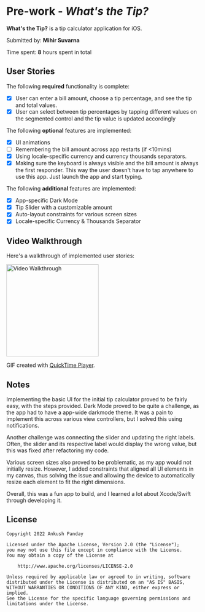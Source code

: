 # Pre-work - *What's the Tip?*

**What's the Tip?** is a tip calculator application for iOS.

Submitted by: **Mihir Suvarna**

Time spent: **8** hours spent in total

## User Stories

The following **required** functionality is complete:

* [X] User can enter a bill amount, choose a tip percentage, and see the tip and total values.
* [X] User can select between tip percentages by tapping different values on the segmented control and the tip value is updated accordingly

The following **optional** features are implemented:

* [X] UI animations
* [ ] Remembering the bill amount across app restarts (if <10mins)
* [X] Using locale-specific currency and currency thousands separators.
* [X] Making sure the keyboard is always visible and the bill amount is always the first responder. This way the user doesn't have to tap anywhere to use this app. Just launch the app and start typing.

The following **additional** features are implemented:

- [X] App-specific Dark Mode
- [X] Tip Slider with a customizable amount
- [X] Auto-layout constraints for various screen sizes
- [X] Locale-specific Currency & Thousands Separator 

## Video Walkthrough

Here's a walkthrough of implemented user stories:

<img src='https://user-images.githubusercontent.com/49384703/121123089-39bd9d00-c7e8-11eb-9829-8e5cbe39d8c3.gif' title='Video Walkthrough' width='240' alt='Video Walkthrough' />


GIF created with [QuickTime Player](https://support.apple.com/en-us/HT208721).

## Notes

Implementing the basic UI for the initial tip calculator proved to be fairly easy, with the steps provided. Dark Mode proved to be quite a challenge, as the app had to have a app-wide darkmode theme. It was a pain to implement this across various view controllers, but I solved this using notifications. 

Another challenge was connecting the slider and updating the right labels. Often, the slider and its respective label would display the wrong value, but this was fixed after refactoring my code.

Various screen sizes also proved to be problematic, as my app would not initially resize. However, I added constraints that aligned all UI elements in my canvas, thus solving the issue and allowing the device to automatically resize each element to fit the right dimensions.

Overall, this was a fun app to build, and I learned a lot about Xcode/Swift through developing it.


## License

    Copyright 2022 Ankush Panday

    Licensed under the Apache License, Version 2.0 (the "License");
    you may not use this file except in compliance with the License.
    You may obtain a copy of the License at

        http://www.apache.org/licenses/LICENSE-2.0

    Unless required by applicable law or agreed to in writing, software
    distributed under the License is distributed on an "AS IS" BASIS,
    WITHOUT WARRANTIES OR CONDITIONS OF ANY KIND, either express or implied.
    See the License for the specific language governing permissions and
    limitations under the License.

